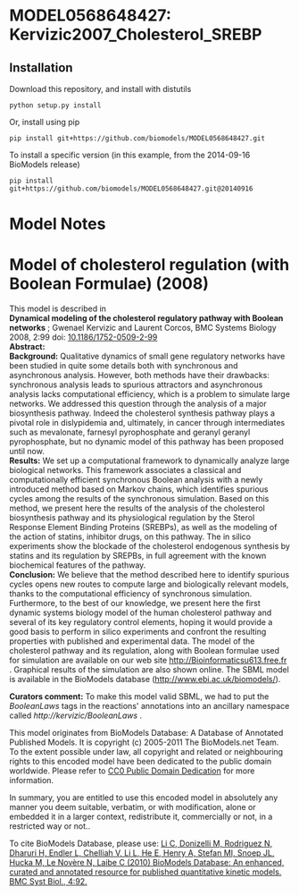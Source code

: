 # MODEL0568648427: Kervizic2007_Cholesterol_SREBP

## Installation

Download this repository, and install with distutils

`python setup.py install`

Or, install using pip

`pip install git+https://github.com/biomodels/MODEL0568648427.git`

To install a specific version (in this example, from the 2014-09-16 BioModels release)

`pip install git+https://github.com/biomodels/MODEL0568648427.git@20140916`


# Model Notes


# Model of cholesterol regulation (with Boolean Formulae) (2008)

This model is described in  
**Dynamical modeling of the cholesterol regulatory pathway with Boolean networks** ; Gwenael Kervizic and Laurent Corcos, BMC Systems Biology 2008, 2:99 doi: [10.1186/1752-0509-2-99](http://dx.doi.org/10.1186/1752-0509-2-99)   
**Abstract:**   
**Background:** Qualitative dynamics of small gene regulatory networks have been studied in quite some details both with synchronous and asynchronous analysis. However, both methods have their drawbacks: synchronous analysis leads to spurious attractors and asynchronous analysis lacks computational efficiency, which is a problem to simulate large networks. We addressed this question through the analysis of a major biosynthesis pathway. Indeed the cholesterol synthesis pathway plays a pivotal role in dislypidemia and, ultimately, in cancer through intermediates such as mevalonate, farnesyl pyrophosphate and geranyl geranyl pyrophosphate, but no dynamic model of this pathway has been proposed until now.   
**Results:** We set up a computational framework to dynamically analyze large biological networks. This framework associates a classical and computationally efficient synchronous Boolean analysis with a newly introduced method based on Markov chains, which identifies spurious cycles among the results of the synchronous simulation. Based on this method, we present here the results of the analysis of the cholesterol biosynthesis pathway and its physiological regulation by the Sterol Response Element Binding Proteins (SREBPs), as well as the modeling of the action of statins, inhibitor drugs, on this pathway. The in silico experiments show the blockade of the cholesterol endogenous synthesis by statins and its regulation by SREPBs, in full agreement with the known biochemical features of the pathway.   
**Conclusion:** We believe that the method described here to identify spurious cycles opens new routes to compute large and biologically relevant models, thanks to the computational efficiency of synchronous simulation. Furthermore, to the best of our knowledge, we present here the first dynamic systems biology model of the human cholesterol pathway and several of its key regulatory control elements, hoping it would provide a good basis to perform in silico experiments and confront the resulting properties with published and experimental data. The model of the cholesterol pathway and its regulation, along with Boolean formulae used for simulation are available on our web site <http://Bioinformaticsu613.free.fr> . Graphical results of the simulation are also shown online. The SBML model is available in the BioModels database (http://www.ebi.ac.uk/biomodels/). 

**Curators comment:** To make this model valid SBML, we had to put the _BooleanLaws_ tags in the reactions' annotations into an ancillary namespace called _http://kervizic/BooleanLaws_ . 

This model originates from BioModels Database: A Database of Annotated
Published Models. It is copyright (c) 2005-2011 The BioModels.net Team.  
To the extent possible under law, all copyright and related or neighbouring
rights to this encoded model have been dedicated to the public domain
worldwide. Please refer to [CC0 Public Domain
Dedication](http://creativecommons.org/publicdomain/zero/1.0/) for more
information.

In summary, you are entitled to use this encoded model in absolutely any
manner you deem suitable, verbatim, or with modification, alone or embedded it
in a larger context, redistribute it, commercially or not, in a restricted way
or not..  
  
To cite BioModels Database, please use: [Li C, Donizelli M, Rodriguez N,
Dharuri H, Endler L, Chelliah V, Li L, He E, Henry A, Stefan MI, Snoep JL,
Hucka M, Le Novère N, Laibe C (2010) BioModels Database: An enhanced, curated
and annotated resource for published quantitative kinetic models. BMC Syst
Biol., 4:92.](http://www.ncbi.nlm.nih.gov/pubmed/20587024)


